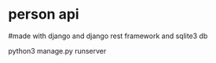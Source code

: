 # person api

#made with django and django rest framework and sqlite3 db

python3 manage.py runserver
